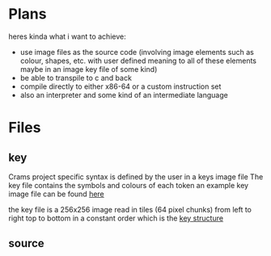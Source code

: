 # Plans
heres kinda what i want to achieve:
- use image files as the source code (involving image elements such as colour, shapes, etc. with user defined meaning to all of these elements maybe in an image key file of some kind)
- be able to transpile to c and back
- compile directly to either x86-64 or a custom instruction set
- also an interpreter and some kind of an intermediate language

# Files

## key
Crams project specific syntax is defined by the user in a keys image file
The key file contains the symbols and colours of each token
an example key image file can be found [here](examples/key.png)

the key file is a 256x256 image read in tiles (64 pixel chunks) from left to right top to bottom in a constant order which is the [key structure](https://github.com/aymey/cram/blob/main/src/processing.rs#L7)

## source
